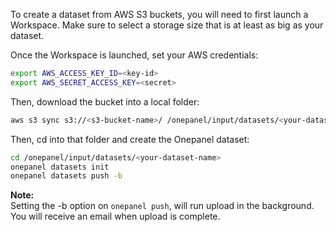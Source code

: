 To create a dataset from AWS S3 buckets, you will need to first launch a Workspace.  Make sure to select a storage size that is at least as big as your dataset.

Once the Workspace is launched, set your AWS credentials:  
```bash
export AWS_ACCESS_KEY_ID=<key-id>  
export AWS_SECRET_ACCESS_KEY=<secret>
```
Then, download the bucket into a local folder:  
```bash
aws s3 sync s3://<s3-bucket-name>/ /onepanel/input/datasets/<your-dataset-name>
```
Then, cd  into that folder and create the Onepanel dataset:
```bash
cd /onepanel/input/datasets/<your-dataset-name>
onepanel datasets init
onepanel datasets push -b
```

**Note:**  
Setting the -b option on `onepanel push`, will run upload in the background. You will receive an email when upload is complete.